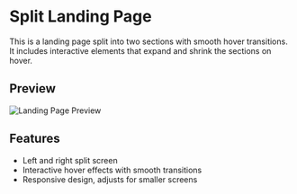 # Split Landing Page

This is a landing page split into two sections with smooth hover transitions. It includes interactive elements that expand and shrink the sections on hover.

## Preview

![Landing Page Preview](assets/preview.png)

## Features
- Left and right split screen
- Interactive hover effects with smooth transitions
- Responsive design, adjusts for smaller screens
